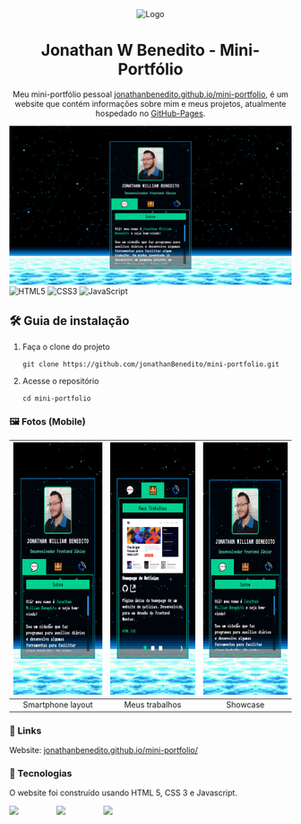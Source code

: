 <div align="center">
  <img alt="Logo" src="https://i.imgur.com/xBH7zV8.png" width="100" />
</div>
<h1 align="center">
  Jonathan W Benedito - Mini-Portfólio
</h1>
<p align="center">
  Meu mini-portfólio pessoal <a href="https://jonathanbenedito.github.io/portfolio" target="_blank">jonathanbenedito.github.io/mini-portfolio</a>, é um website que
 contém informações sobre mim e meus projetos, atualmente hospedado no <a href="https://pages.github.com/">GitHub-Pages</a>.
</p>

![demo](design/desktop-layout.png)
![HTML5](https://img.shields.io/badge/html5-%23E34F26.svg?style=for-the-badge&logo=html5&logoColor=white)
![CSS3](https://img.shields.io/badge/css3-%231572B6.svg?style=for-the-badge&logo=css3&logoColor=white)
![JavaScript](https://img.shields.io/badge/javascript-%23323330.svg?style=for-the-badge&logo=javascript&logoColor=%23F7DF1E)

## 🛠 Guia de instalação

1. Faça o clone do projeto
    ```
    git clone https://github.com/jonathanBenedito/mini-portfolio.git
    ```

2. Acesse o repositório
    ```
    cd mini-portfolio
    ```

### 🖼 Fotos (Mobile)

| <img alt="news homepage mobile showcase" src="design/mobile-design.png" height="450" />  | <img alt="news homepage mobile menu" src="design/mini-portfolio-trabalhos.png" height="450"/> | <img alt="news homepage mobile menu" src="design/mini-portfolio-mobile-animado.gif" height="450"/> |
|:---:|:---:|:---:|
| Smartphone layout | Meus trabalhos | Showcase

### 🔗 Links

Website: <a href="https://jonathanbenedito.github.io/portfolio" target="_blank">jonathanbenedito.github.io/mini-portfolio/</a>

### 🧱 Tecnologias

O website foi construído usando HTML 5, CSS 3 e Javascript.

<div style="display: flex; margin-top: 15px; gap: 20px;">
  <img src="https://cdn.jsdelivr.net/gh/devicons/devicon/icons/html5/html5-original-wordmark.svg" width="64" />
  <img src="https://cdn.jsdelivr.net/gh/devicons/devicon/icons/css3/css3-original-wordmark.svg" width="64" />
  <img src="https://cdn.jsdelivr.net/gh/devicons/devicon/icons/javascript/javascript-original.svg" width="64"/>        
</div>
